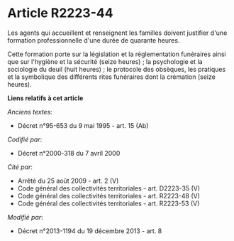 # Article R2223-44

Les agents qui accueillent et renseignent les familles doivent justifier d'une formation professionnelle d'une durée de
quarante heures. 

Cette formation porte sur la législation et la réglementation funéraires ainsi que sur l'hygiène et la sécurité (seize
heures) ; la psychologie et la sociologie du deuil (huit heures) ; le protocole des obsèques, les pratiques et la symbolique
des différents rites funéraires dont la crémation (seize heures).

**Liens relatifs à cet article**

_Anciens textes_:

  - Décret n°95-653 du 9 mai 1995 - art. 15 (Ab)

_Codifié par_:

  - Décret n°2000-318 du 7 avril 2000

_Cité par_:

  - Arrêté du 25 août 2009 - art. 2 (V)
  - Code général des collectivités territoriales - art. D2223-35 (V)
  - Code général des collectivités territoriales - art. R2223-48 (V)
  - Code général des collectivités territoriales - art. R2223-53 (V)

_Modifié par_:

  - Décret n°2013-1194 du 19 décembre 2013 - art. 8
